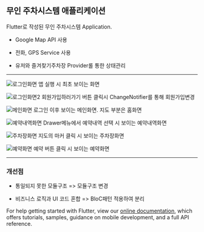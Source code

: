 ## 무인 주차시스템 애플리케이션

Flutter로 작성된 무인 주차시스템 Application.

- Google Map API 사용

- 전화, GPS Service 사용

- 유저와 즐겨찾기주차장 Provider롤 통한 상태관리

---

![로그인화면](./image/LoginScreen1.jpg)
앱 실행 시 최초 보이는 화면

![로그인화면2](./image/LoginScreen2.jpg)
회원가입하러가기 버튼 클릭시 ChangeNotifier를 통해 회원가입변경

![메인화면](./image/MainScreen.jpg)
로그인 이후 보이는 메인화면. 지도 부분은 홈화면

![예약내역화면](./image/BookingInfoScreen.jpg)
Drawer메뉴에서 예약내역 선택 시 보이는 예약내역화면

![주차장화면](./image/ParkScreen.jpg)
지도의 마커 클릭 시 보이는 주차장화면

![예약화면](./image/BookingScreen.jpg)
예약 버튼 클릭 시 보이는 예약화면

---

### 개선점

- 통일되지 못한 모듈구조 => 모듈구조 변경

- 비즈니스 로직과 UI 코드 혼합 => BloC패턴 적용하여 분리

For help getting started with Flutter, view our
[online documentation](https://flutter.dev/docs), which offers tutorials,
samples, guidance on mobile development, and a full API reference.
